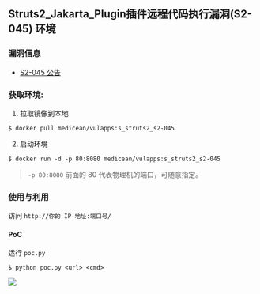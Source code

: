 ## Struts2_Jakarta_Plugin插件远程代码执行漏洞(S2-045) 环境

### 漏洞信息

 * [S2-045 公告](https://cwiki.apache.org/confluence/display/WW/S2-045)

### 获取环境:

1. 拉取镜像到本地

 ```
$ docker pull medicean/vulapps:s_struts2_s2-045
 ```

2. 启动环境

 ```
$ docker run -d -p 80:8080 medicean/vulapps:s_struts2_s2-045
 ```
 > `-p 80:8080` 前面的 80 代表物理机的端口，可随意指定。 

### 使用与利用

访问 `http://你的 IP 地址:端口号/`

#### PoC

运行 `poc.py`

 ```
$ python poc.py <url> <cmd>
 ```
![](s2-045-1)
